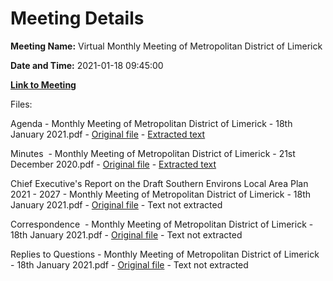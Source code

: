 # Meeting Details

**Meeting Name:** Virtual Monthly Meeting of Metropolitan District of Limerick

**Date and Time:** 2021-01-18 09:45:00

**[Link to Meeting](https://www.limerick.ie/council/whats-on/monthly-meeting-metropolitan-district-limerick-69)**

Files: 

Agenda - Monthly Meeting of Metropolitan District of Limerick - 18th January 2021.pdf - [Original file](https://www.limerick.ie/sites/default/files/media/documents/2021-01/00-agenda-meeting-of-the-metropolitan-district-18th-january-2021.pdf) - [Extracted text](./Agenda%20-%C2%A0Monthly%20Meeting%20of%20Metropolitan%20District%20of%20Limerick%20-%2018th%20January%202021.md)

Minutes  - Monthly Meeting of Metropolitan District of Limerick - 21st December 2020.pdf - [Original file](https://www.limerick.ie/sites/default/files/media/documents/2021-01/01-draft-minutes-monthly-meeting-21st-december-2020.pdf) - [Extracted text](./Minutes%C2%A0%20-%20Monthly%20Meeting%20of%20Metropolitan%20District%20of%20Limerick%20-%2021st%20December%202020.md)

Chief Executive's Report on the Draft Southern Environs Local Area Plan 2021 - 2027 - Monthly Meeting of Metropolitan District of Limerick - 18th January 2021.pdf - [Original file](https://www.limerick.ie/sites/default/files/media/documents/2021-01/02-chief-executives-report-on-the-draft-southern-environs-local-area-plan-2021-2027.pdf) - Text not extracted

Correspondence  - Monthly Meeting of Metropolitan District of Limerick - 18th January 2021.pdf - [Original file](https://www.limerick.ie/sites/default/files/media/documents/2021-01/18-correspondence-january-2021.pdf) - Text not extracted

Replies to Questions - Monthly Meeting of Metropolitan District of Limerick - 18th January 2021.pdf - [Original file](https://www.limerick.ie/sites/default/files/media/documents/2021-01/19i-replies-to-questions-january-2021.pdf) - Text not extracted

